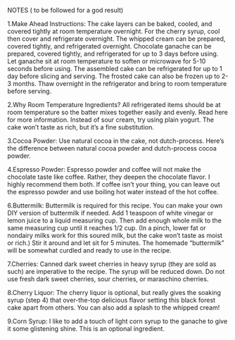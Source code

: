 NOTES ( to be followed for a god result)

1.Make Ahead Instructions: The cake layers can be baked, cooled, and covered tightly at room temperature overnight. For the cherry syrup, cool then cover and refrigerate overnight. The whipped cream can be prepared, covered tightly, and refrigerated overnight. Chocolate ganache can be prepared, covered tightly, and refrigerated for up to 3 days before using. Let ganache sit at room temperature to soften or microwave for 5-10 seconds before using. The assembled cake can be refrigerated for up to 1 day before slicing and serving. The frosted cake can also be frozen up to 2-3 months. Thaw overnight in the refrigerator and bring to room temperature before serving.

2.Why Room Temperature Ingredients? All refrigerated items should be at room temperature so the batter mixes together easily and evenly. Read here for more information. Instead of sour cream, try using plain yogurt. The cake won’t taste as rich, but it’s a fine substitution.

3.Cocoa Powder: Use natural cocoa in the cake, not dutch-process. Here’s the difference between natural cocoa powder and dutch-process cocoa powder.

4.Espresso Powder: Espresso powder and coffee will not make the chocolate taste like coffee. Rather, they deepen the chocolate flavor. I highly recommend them both. If coffee isn’t your thing, you can leave out the espresso powder and use boiling hot water instead of the hot coffee.

6.Buttermilk: Buttermilk is required for this recipe. You can make your own DIY version of buttermilk if needed. Add 1 teaspoon of white vinegar or lemon juice to a liquid measuring cup. Then add enough whole milk to the same measuring cup until it reaches 1/2 cup. (In a pinch, lower fat or nondairy milks work for this soured milk, but the cake won’t taste as moist or rich.) Stir it around and let sit for 5 minutes. The homemade “buttermilk” will be somewhat curdled and ready to use in the recipe.

7.Cherries: Canned dark sweet cherries in heavy syrup (they are sold as such) are imperative to the recipe. The syrup will be reduced down. Do not use fresh dark sweet cherries, sour cherries, or maraschino cherries.

8.Cherry Liquor: The cherry liquor is optional, but really gives the soaking syrup (step 4) that over-the-top delicious flavor setting this black forest cake apart from others. You can also add a splash to the whipped cream!

9.Corn Syrup: I like to add a touch of light corn syrup to the ganache to give it some glistening shine. This is an optional ingredient.